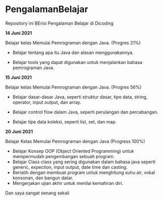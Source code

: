 # PengalamanBelajar
Repository ini BErisi Pengalaman Belajar di Dicoding

**14 Juni 2021**

Belajar kelas Memulai Pemrograman dengan Java. (Progres 21%)

* Belajar tentang apa itu Java dan alasan menggunakannya.

* Belajar tools yang dapat digunakan untuk menjalankan bahasa pemrograman Java.


**15 Juni 2021**

Belajar kelas Memulai Pemrograman dengan Java. (Progres 56%)

  * Belajar dasar-dasar Java, seperti struktur dasar, tipe data, string, operator, input output, dan array.

  * Belajar control flow dalam Java, seperti perulangan dan percabangan.

  * Belajar tipe data koleksi, seperti list, set, dan map.

**20 Juni 2021**

Belajar Kelas Memulai Pemrograman dengan Java (Progress 100%)

* Belajar Konsep OOP (Object Oriented Programming) untuk mempermudah pengembangan sebuah program.
* Belajar Class class yang sering digunakan dalam bahasa java seperti generic, expection, input output, date time dan casting.
* Berlatih dengan membuat program untuk menghitung suhu air, vokal konsonan, dan bangun datar.
* Mengerjakan ujian akhir untuk menilai kemahiran diri.


Dan saya sangat senang sekali  
